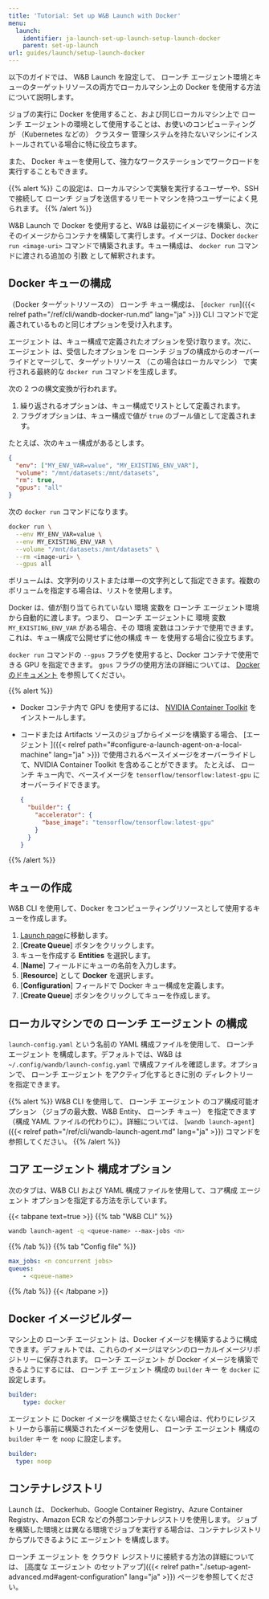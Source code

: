 ```yaml
---
title: 'Tutorial: Set up W&B Launch with Docker'
menu:
  launch:
    identifier: ja-launch-set-up-launch-setup-launch-docker
    parent: set-up-launch
url: guides/launch/setup-launch-docker
---
```


以下のガイドでは、 W&B Launch を設定して、 ローンチ エージェント環境とキューのターゲットリソースの両方でローカルマシン上の Docker を使用する方法について説明します。

ジョブの実行に Docker を使用すること、および同じローカルマシン上で ローンチ エージェントの環境として使用することは、お使いのコンピューティングが （Kubernetes などの） クラスター 管理システムを持たないマシンにインストールされている場合に特に役立ちます。

また、 Docker キューを使用して、強力なワークステーションでワークロードを実行することもできます。

{{% alert %}}
この設定は、ローカルマシンで実験を実行するユーザーや、SSH で接続して ローンチ ジョブを送信するリモートマシンを持つユーザーによく見られます。
{{% /alert %}}

W&B Launch で Docker を使用すると、W&B は最初にイメージを構築し、次にそのイメージからコンテナを構築して実行します。イメージは、Docker `docker run <image-uri>` コマンドで構築されます。キュー構成は、 `docker run` コマンドに渡される追加の 引数 として解釈されます。

## Docker キューの構成

（Docker ターゲットリソースの） ローンチ キュー構成は、 [`docker run`]({{< relref path="/ref/cli/wandb-docker-run.md" lang="ja" >}}) CLI コマンドで定義されているものと同じオプションを受け入れます。

エージェント は、キュー構成で定義されたオプションを受け取ります。次に、 エージェント は、受信したオプションを ローンチ ジョブの構成からのオーバーライドとマージして、ターゲットリソース （この場合はローカルマシン） で実行される最終的な `docker run` コマンドを生成します。

次の 2 つの構文変換が行われます。

1. 繰り返されるオプションは、キュー構成でリストとして定義されます。
2. フラグオプションは、キュー構成で値が `true` のブール値として定義されます。

たとえば、次のキュー構成があるとします。

```json
{
  "env": ["MY_ENV_VAR=value", "MY_EXISTING_ENV_VAR"],
  "volume": "/mnt/datasets:/mnt/datasets",
  "rm": true,
  "gpus": "all"
}
```

次の `docker run` コマンドになります。

```bash
docker run \
  --env MY_ENV_VAR=value \
  --env MY_EXISTING_ENV_VAR \
  --volume "/mnt/datasets:/mnt/datasets" \
  --rm <image-uri> \
  --gpus all
```

ボリュームは、文字列のリストまたは単一の文字列として指定できます。複数のボリュームを指定する場合は、リストを使用します。

Docker は、値が割り当てられていない 環境 変数を ローンチ エージェント環境から自動的に渡します。つまり、 ローンチ エージェントに 環境 変数 `MY_EXISTING_ENV_VAR` がある場合、その 環境 変数はコンテナで使用できます。これは、キュー構成で公開せずに他の構成 キー を使用する場合に役立ちます。

`docker run` コマンドの `--gpus` フラグを使用すると、Docker コンテナで使用できる GPU を指定できます。 `gpus` フラグの使用方法の詳細については、 [Docker のドキュメント](https://docs.docker.com/config/containers/resource_constraints/#gpu) を参照してください。

{{% alert %}}
* Docker コンテナ内で GPU を使用するには、 [NVIDIA Container Toolkit](https://docs.nvidia.com/datacenter/cloud-native/container-toolkit/install-guide.html#docker) をインストールします。
* コードまたは Artifacts ソースのジョブからイメージを構築する場合、 [エージェント ]({{< relref path="#configure-a-launch-agent-on-a-local-machine" lang="ja" >}}) で使用されるベースイメージをオーバーライドして、NVIDIA Container Toolkit を含めることができます。
  たとえば、 ローンチ キュー内で、ベースイメージを `tensorflow/tensorflow:latest-gpu` にオーバーライドできます。

  ```json
  {
    "builder": {
      "accelerator": {
        "base_image": "tensorflow/tensorflow:latest-gpu"
      }
    }
  }
  ```
{{% /alert %}}

## キューの作成

W&B CLI を使用して、Docker をコンピューティングリソースとして使用するキューを作成します。

1. [Launch page](https://wandb.ai/launch)に移動します。
2. [**Create Queue**] ボタンをクリックします。
3. キューを作成する **Entities** を選択します。
4. [**Name**] フィールドにキューの名前を入力します。
5. [**Resource**] として **Docker** を選択します。
6. [**Configuration**] フィールドで Docker キュー構成を定義します。
7. [**Create Queue**] ボタンをクリックしてキューを作成します。

## ローカルマシンでの ローンチ エージェント の構成

`launch-config.yaml` という名前の YAML 構成ファイルを使用して、 ローンチ エージェント を構成します。デフォルトでは、W&B は `~/.config/wandb/launch-config.yaml` で構成ファイルを確認します。オプションで、 ローンチ エージェント をアクティブ化するときに別の ディレクトリー を指定できます。

{{% alert %}}
W&B CLI を使用して、 ローンチ エージェント のコア構成可能オプション （ジョブの最大数、W&B Entity、 ローンチ キュー） を指定できます （構成 YAML ファイルの代わりに）。詳細については、 [`wandb launch-agent`]({{< relref path="/ref/cli/wandb-launch-agent.md" lang="ja" >}}) コマンドを参照してください。
{{% /alert %}}

## コア エージェント 構成オプション

次のタブは、W&B CLI および YAML 構成ファイルを使用して、コア構成 エージェント オプションを指定する方法を示しています。

{{< tabpane text=true >}}
{{% tab "W&B CLI" %}}
```bash
wandb launch-agent -q <queue-name> --max-jobs <n>
```
{{% /tab %}}
{{% tab "Config file" %}}
```yaml title="launch-config.yaml"
max_jobs: <n concurrent jobs>
queues:
	- <queue-name>
```
{{% /tab %}}
{{< /tabpane >}}

## Docker イメージビルダー

マシン上の ローンチ エージェント は、Docker イメージを構築するように構成できます。デフォルトでは、これらのイメージはマシンのローカルイメージリポジトリーに保存されます。 ローンチ エージェント が Docker イメージを構築できるようにするには、 ローンチ エージェント 構成の `builder` キー を `docker` に設定します。

```yaml title="launch-config.yaml"
builder:
	type: docker
```

エージェント に Docker イメージを構築させたくない場合は、代わりにレジストリーから事前に構築されたイメージを使用し、 ローンチ エージェント 構成の `builder` キー を `noop` に設定します。

```yaml title="launch-config.yaml"
builder:
  type: noop
```

## コンテナレジストリ

Launch は、 Dockerhub、Google Container Registry、Azure Container Registry、Amazon ECR などの外部コンテナレジストリを使用します。
ジョブを構築した環境とは異なる環境でジョブを実行する場合は、コンテナレジストリからプルできるように エージェント を構成します。

ローンチ エージェント を クラウド レジストリに接続する方法の詳細については、 [高度な エージェント のセットアップ]({{< relref path="./setup-agent-advanced.md#agent-configuration" lang="ja" >}}) ページを参照してください。
